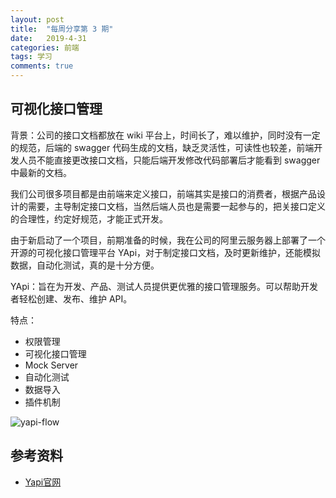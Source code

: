 ```yaml
---
layout: post
title:  "每周分享第 3 期"
date:   2019-4-31
categories: 前端
tags: 学习
comments: true
---
```


## 可视化接口管理

背景：公司的接口文档都放在 wiki 平台上，时间长了，难以维护，同时没有一定的规范，后端的 swagger 代码生成的文档，缺乏灵活性，可读性也较差，前端开发人员不能直接更改接口文档，只能后端开发修改代码部署后才能看到 swagger 中最新的文档。

我们公司很多项目都是由前端来定义接口，前端其实是接口的消费者，根据产品设计的需要，主导制定接口文档，当然后端人员也是需要一起参与的，把关接口定义的合理性，约定好规范，才能正式开发。

由于新启动了一个项目，前期准备的时候，我在公司的阿里云服务器上部署了一个开源的可视化接口管理平台 YApi，对于制定接口文档，及时更新维护，还能模拟数据，自动化测试，真的是十分方便。

YApi：旨在为开发、产品、测试人员提供更优雅的接口管理服务。可以帮助开发者轻松创建、发布、维护 API。

特点：

- 权限管理
- 可视化接口管理
- Mock Server
- 自动化测试
- 数据导入
- 插件机制

![yapi-flow](/assets/images/201904/yapi-flow.jpg)

## 参考资料

- [Yapi官网](https://yapi.ymfe.org/)